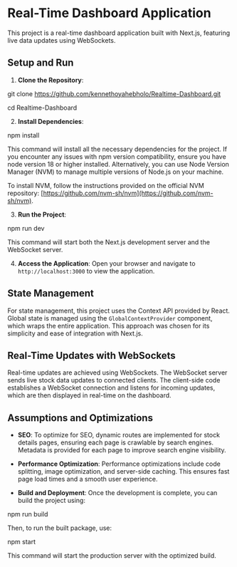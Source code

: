 # Real-Time Dashboard Application

This project is a real-time dashboard application built with Next.js, featuring live data updates using WebSockets.

## Setup and Run

1. **Clone the Repository**:

git clone https://github.com/kennethoyahebholo/Realtime-Dashboard.git

cd Realtime-Dashboard

2. **Install Dependencies**:

npm install

This command will install all the necessary dependencies for the project. If you encounter any issues with npm version compatibility, ensure you have node version 18 or higher installed. Alternatively, you can use Node Version Manager (NVM) to manage multiple versions of Node.js on your machine.

To install NVM, follow the instructions provided on the official NVM repository: [https://github.com/nvm-sh/nvm](https://github.com/nvm-sh/nvm).

3. **Run the Project**:

npm run dev

This command will start both the Next.js development server and the WebSocket server.

4. **Access the Application**:
   Open your browser and navigate to `http://localhost:3000` to view the application.

## State Management

For state management, this project uses the Context API provided by React. Global state is managed using the `GlobalContextProvider` component, which wraps the entire application. This approach was chosen for its simplicity and ease of integration with Next.js.

## Real-Time Updates with WebSockets

Real-time updates are achieved using WebSockets. The WebSocket server sends live stock data updates to connected clients. The client-side code establishes a WebSocket connection and listens for incoming updates, which are then displayed in real-time on the dashboard.

## Assumptions and Optimizations

- **SEO**: To optimize for SEO, dynamic routes are implemented for stock details pages, ensuring each page is crawlable by search engines. Metadata is provided for each page to improve search engine visibility.

- **Performance Optimization**: Performance optimizations include code splitting, image optimization, and server-side caching. This ensures fast page load times and a smooth user experience.

- **Build and Deployment**: Once the development is complete, you can build the project using:

npm run build

Then, to run the built package, use:

npm start

This command will start the production server with the optimized build.
